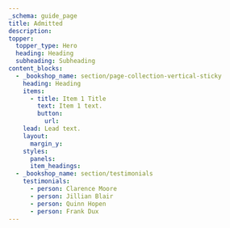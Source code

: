 ```yaml
---
_schema: guide_page
title: Admitted
description:
topper:
  topper_type: Hero
  heading: Heading
  subheading: Subheading
content_blocks:
  - _bookshop_name: section/page-collection-vertical-sticky
    heading: Heading
    items:
      - title: Item 1 Title
        text: Item 1 text.
        button:
          url:
    lead: Lead text.
    layout:
      margin_y:
    styles:
      panels:
      item_headings:
  - _bookshop_name: section/testimonials
    testimonials:
      - person: Clarence Moore
      - person: Jillian Blair
      - person: Quinn Hopen
      - person: Frank Dux
---
```


